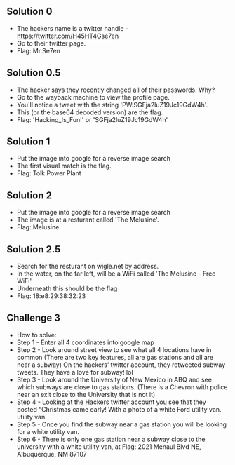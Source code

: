 ## Solution 0 
- The hackers name is a twitter handle - https://twitter.com/H45HT4Gse7en
- Go to their twitter page.
- Flag: Mr.Se7en

## Solution 0.5
- The hacker says they recently changed all of their passwords. Why?
- Go to the wayback machine to view the profile page. 
- You'll notice a tweet with the string 'PW:SGFja2luZ19Jc19GdW4h'.
- This (or the base64 decoded version) are the flag. 
- Flag: 'Hacking_Is_Fun!' or 'SGFja2luZ19Jc19GdW4h'

## Solution 1
- Put the image into google for a reverse image search 
- The first visual match is the flag. 
- Flag: Tolk Power Plant

## Solution 2
- Put the image into google for a reverse image search 
- The image is at a resturant called 'The Melusine'. 
- Flag: Melusine

## Solution 2.5
- Search for the resturant on wigle.net by address.
- In the water, on the far left, will be a WiFi called 'The Melusine - Free WiFi'
- Underneath this should be the flag
- Flag: 18:e8:29:38:32:23

## Challenge 3
- How to solve: 
- Step 1 - Enter all 4 coordinates into google map
- Step 2 - Look around street view to see what all 4 locations have in common (There are two key features, all are gas stations
and all are near a subway) On the hackers’ twitter account, they retweeted subway tweets. They have a love for subway! lol
- Step 3 - Look around the University of New Mexico in ABQ and see which subways are close to gas stations. 
(There is a Chevron with police near an exit close to the University that is not it) 
- Step 4 - Looking at the Hackers twitter account you see that they posted “Christmas came early! With a photo of a white Ford utility van. 
utility van. 
- Step 5 - Once you find the subway near a gas station you will be looking for a white utility van. 
- Step 6 - There is only one gas station near a subway close to the university with a white utility van, at
Flag: 2021 Menaul Blvd NE, Albuquerque, NM 87107